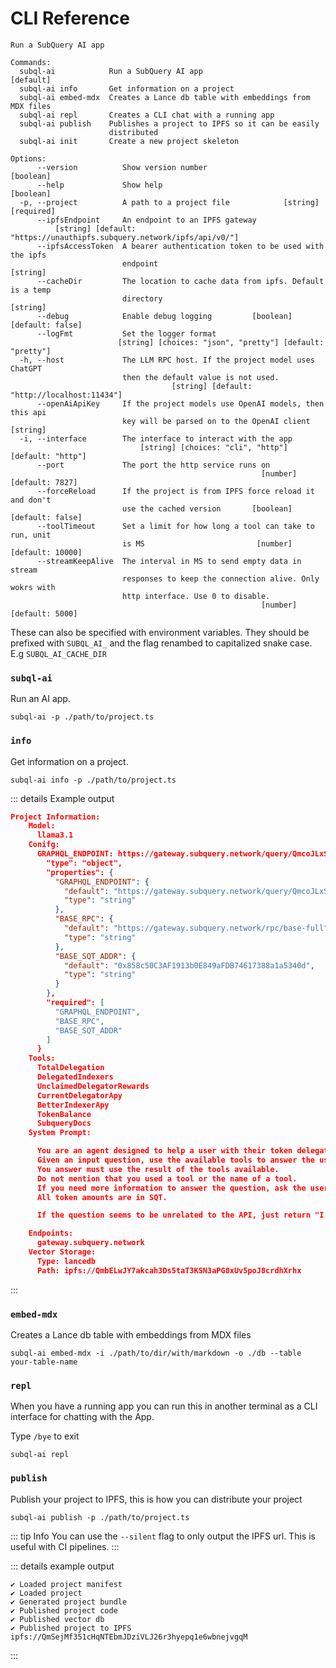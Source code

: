 # CLI Reference

```
Run a SubQuery AI app

Commands:
  subql-ai            Run a SubQuery AI app                            [default]
  subql-ai info       Get information on a project
  subql-ai embed-mdx  Creates a Lance db table with embeddings from MDX files
  subql-ai repl       Creates a CLI chat with a running app
  subql-ai publish    Publishes a project to IPFS so it can be easily
                      distributed
  subql-ai init       Create a new project skeleton

Options:
      --version          Show version number                           [boolean]
      --help             Show help                                     [boolean]
  -p, --project          A path to a project file            [string] [required]
      --ipfsEndpoint     An endpoint to an IPFS gateway
          [string] [default: "https://unauthipfs.subquery.network/ipfs/api/v0/"]
      --ipfsAccessToken  A bearer authentication token to be used with the ipfs
                         endpoint                                       [string]
      --cacheDir         The location to cache data from ipfs. Default is a temp
                         directory                                      [string]
      --debug            Enable debug logging         [boolean] [default: false]
      --logFmt           Set the logger format
                        [string] [choices: "json", "pretty"] [default: "pretty"]
  -h, --host             The LLM RPC host. If the project model uses ChatGPT
                         then the default value is not used.
                                    [string] [default: "http://localhost:11434"]
      --openAiApiKey     If the project models use OpenAI models, then this api
                         key will be parsed on to the OpenAI client     [string]
  -i, --interface        The interface to interact with the app
                             [string] [choices: "cli", "http"] [default: "http"]
      --port             The port the http service runs on
                                                        [number] [default: 7827]
      --forceReload      If the project is from IPFS force reload it and don't
                         use the cached version       [boolean] [default: false]
      --toolTimeout      Set a limit for how long a tool can take to run, unit
                         is MS                         [number] [default: 10000]
      --streamKeepAlive  The interval in MS to send empty data in stream
                         responses to keep the connection alive. Only wokrs with
                         http interface. Use 0 to disable.
                                                        [number] [default: 5000]
```

These can also be specified with environment variables. They should be prefixed with `SUBQL_AI_` and the flag renambed to capitalized snake case. E.g `SUBQL_AI_CACHE_DIR`

### `subql-ai`

Run an AI app.

```shell
subql-ai -p ./path/to/project.ts
```

### `info`

Get information on a project.

```shell
subql-ai info -p ./path/to/project.ts
```

::: details Example output

```json
Project Information:
    Model:
      llama3.1
    Conifg:
      GRAPHQL_ENDPOINT: https://gateway.subquery.network/query/QmcoJLxSeBnGwtmtNmWFCRusXVTGjYWCK1LoujthZ2NyGP
        "type": "object",
        "properties": {
          "GRAPHQL_ENDPOINT": {
            "default": "https://gateway.subquery.network/query/QmcoJLxSeBnGwtmtNmWFCRusXVTGjYWCK1LoujthZ2NyGP",
            "type": "string"
          },
          "BASE_RPC": {
            "default": "https://gateway.subquery.network/rpc/base-full",
            "type": "string"
          },
          "BASE_SQT_ADDR": {
            "default": "0x858c50C3AF1913b0E849aFDB74617388a1a5340d",
            "type": "string"
          }
        },
        "required": [
          "GRAPHQL_ENDPOINT",
          "BASE_RPC",
          "BASE_SQT_ADDR"
        ]
      }
    Tools:
      TotalDelegation
      DelegatedIndexers
      UnclaimedDelegatorRewards
      CurrentDelegatorApy
      BetterIndexerApy
      TokenBalance
      SubqueryDocs
    System Prompt:

      You are an agent designed to help a user with their token delegation on the SubQuery Network.
      Given an input question, use the available tools to answer the users question quickly and concisely.
      You answer must use the result of the tools available.
      Do not mention that you used a tool or the name of a tool.
      If you need more information to answer the question, ask the user for more details.
      All token amounts are in SQT.

      If the question seems to be unrelated to the API, just return "I don't know" as the answer.

    Endpoints:
      gateway.subquery.network
    Vector Storage:
      Type: lancedb
      Path: ipfs://QmbELwJY7akcah3Ds5taT3KSN3aPG8xUv5poJ8crdhXrhx

```

:::

### `embed-mdx`

Creates a Lance db table with embeddings from MDX files

```shell
subql-ai embed-mdx -i ./path/to/dir/with/markdown -o ./db --table your-table-name
```

### `repl`

When you have a running app you can run this in another terminal as a CLI interface for chatting with the App.

Type `/bye` to exit

```shell
subql-ai repl
```

### `publish`

Publish your project to IPFS, this is how you can distribute your project

```shell
subql-ai publish -p ./path/to/project.ts
```

::: tip Info
You can use the `--silent` flag to only output the IPFS url. This is useful with CI pipelines.
:::

::: details example output

```
✔ Loaded project manifest
✔ Loaded project
✔ Generated project bundle
✔ Published project code
✔ Published vector db
✔ Published project to IPFS
ipfs://QmSejMf351cHqNTEbmJDziVLJ26r3hyepq1e6wbnejvgqM
```

:::
